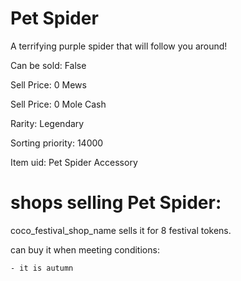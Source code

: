 # Pet Spider

A terrifying purple spider that will follow you around!

Can be sold: False

Sell Price: 0 Mews

Sell Price: 0 Mole Cash

Rarity: Legendary

Sorting priority: 14000

Item uid: Pet Spider Accessory

# shops selling Pet Spider:

coco_festival_shop_name sells it for 8 festival tokens.

  can buy it when meeting conditions: 

    - it is autumn